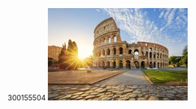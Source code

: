 300155504
![image alt](https://github.com/CollegeBoreal/INF1042-203-25A-04/blob/f31b0b382c5e2f7409f1100503e07db2c3b8dd0d/0.PlanDeCours/300155504/images/images.jpg)
